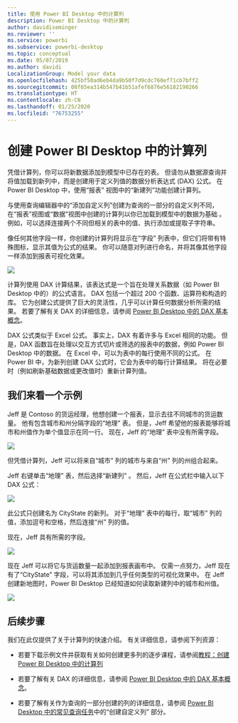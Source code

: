 ```yaml
---
title: 使用 Power BI Desktop 中的计算列
description: Power BI Desktop 中的计算列
author: davidiseminger
ms.reviewer: ''
ms.service: powerbi
ms.subservice: powerbi-desktop
ms.topic: conceptual
ms.date: 05/07/2019
ms.author: davidi
LocalizationGroup: Model your data
ms.openlocfilehash: 425bf50ad6eb4da9b50f7d9cdc760ef71cb7bff2
ms.sourcegitcommit: 08f65ea314b547b41b51afef6876e56182190266
ms.translationtype: HT
ms.contentlocale: zh-CN
ms.lasthandoff: 01/25/2020
ms.locfileid: "76753255"
---
```

# <a name="create-calculated-columns-in-power-bi-desktop"></a>创建 Power BI Desktop 中的计算列
凭借计算列，你可以将新数据添加到模型中已存在的表。 但请勿从数据源查询并将值加载到新列中，而是创建用于定义列值的数据分析表达式 (DAX) 公式。 在 Power BI Desktop 中，使用“报表”  视图中的“新建列”功能创建计算列。

与使用查询编辑器中的“添加自定义列”创建为查询的一部分的自定义列不同，在“报表”视图或“数据”视图中创建的计算列以你已加载到模型中的数据为基础    。 例如，可以选择连接两个不同但相关的表中的值、执行添加或提取子字符串。

像任何其他字段一样，你创建的计算列将显示在“字段”  列表中，但它们将带有特殊图标，显示其值为公式的结果。 你可以随意对列进行命名，并将其像其他字段一样添加到报表可视化效果。

![](media/desktop-calculated-columns/calccolinpbid_fields.png)

计算列使用 DAX 计算结果，该表达式是一个旨在处理关系数据（如 Power BI Desktop 中的）的公式语言。 DAX 包括一个超过 200 个函数、运算符和构造的库。 它为创建公式提供了巨大的灵活性，几乎可以计算任何数据分析所需的结果。 若要了解有关 DAX 的详细信息，请参阅 [Power BI Desktop 中的 DAX 基本概念](desktop-quickstart-learn-dax-basics.md)。

DAX 公式类似于 Excel 公式。 事实上，DAX 有着许多与 Excel 相同的功能。 但是，DAX 函数旨在处理以交互方式切片或筛选的报表中的数据，例如 Power BI Desktop 中的数据。 在 Excel 中，可以为表中的每行使用不同的公式。 在 Power BI 中，为新列创建 DAX 公式时，它会为表中的每行计算结果。 将在必要时（例如刷新基础数据或更改值时）重新计算列值。

## <a name="lets-look-at-an-example"></a>我们来看一个示例
Jeff 是 Contoso 的货运经理，他想创建一个报表，显示去往不同城市的货运数量。 他有包含城市和州分隔字段的“地理”  表。 但是，Jeff 希望他的报表能够将城市和州值作为单个值显示在同一行。 现在，Jeff 的“地理”  表中没有所需字段。

![](media/desktop-calculated-columns/calccolinpbid_cityandstatefields.png)

但凭借计算列，Jeff 可以将来自“城市”  列的城市与来自“州”  列的州组合起来。

Jeff 右键单击“地理”  表，然后选择“新建列”  。 然后，Jeff 在公式栏中输入以下 DAX 公式：

![](media/desktop-calculated-columns/calccolinpbid_formula.png)

此公式只创建名为 CityState  的新列。 对于“地理”  表中的每行，取“城市”  列的值，添加逗号和空格，然后连接“州”  列的值。

现在，Jeff 具有所需的字段。

![](media/desktop-calculated-columns/calccolinpbid_citystatefield.png)

现在 Jeff 可以将它与货运数量一起添加到报表画布中。 仅需一点努力，Jeff 现在有了“CityState”  字段，可以将其添加到几乎任何类型的可视化效果中。 在 Jeff 创建新地图时，Power BI Desktop 已经知道如何读取新建列中的城市和州值。

![](media/desktop-calculated-columns/calccolinpbid_citystatemap.png)

## <a name="next-steps"></a>后续步骤
我们在此仅提供了关于计算列的快速介绍。 有关详细信息，请参阅下列资源：

* 若要下载示例文件并获取有关如何创建更多列的逐步课程，请参阅[教程：创建 Power BI Desktop 中的计算列](desktop-tutorial-create-calculated-columns.md)

* 若要了解有关 DAX 的详细信息，请参阅 [Power BI Desktop 中的 DAX 基本概念](desktop-quickstart-learn-dax-basics.md)。

* 若要了解有关作为查询的一部分创建的列的详细信息，请参阅 [Power BI Desktop 中的常见查询任务](desktop-common-query-tasks.md)中的“创建自定义列”  部分。  

